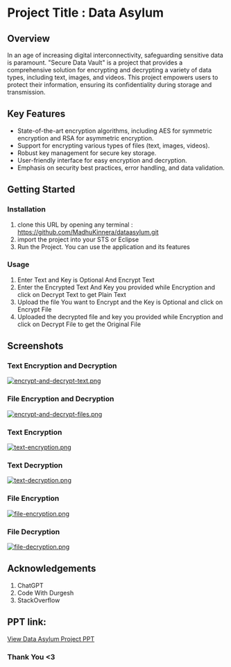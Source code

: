 # Project Title :  Data Asylum

## Overview

In an age of increasing digital interconnectivity, safeguarding sensitive data is paramount. "Secure Data Vault" is a project that provides a comprehensive solution for encrypting and decrypting a variety of data types, including text, images, and videos. This project empowers users to protect their information, ensuring its confidentiality during storage and transmission.

## Key Features

- State-of-the-art encryption algorithms, including AES for symmetric encryption and RSA for asymmetric encryption.
- Support for encrypting various types of files (text, images, videos).
- Robust key management for secure key storage.
- User-friendly interface for easy encryption and decryption.
- Emphasis on security best practices, error handling, and data validation.

## Getting Started

### Installation

1. clone this URL by opening any terminal : https://github.com/MadhuKinnera/dataasylum.git
2. import the project into your STS or Eclipse
3. Run the Project. You can use the application and its features

### Usage

1. Enter Text and Key is Optional And Encrypt Text
2. Enter the Encrypted Text And Key you provided while Encryption and click on Decrypt Text to get Plain Text
3. Upload the file You want to Encrypt and the Key is Optional and click on Encrypt File
4. Uploaded the decrypted file and key you provided while Encryption and click on Decrypt File to get the Original File

## Screenshots
### Text Encryption and Decryption
[![encrypt-and-decrypt-text.png](https://i.postimg.cc/85dQwkYs/encrypt-and-decrypt-text.png)](https://postimg.cc/wyBGjzgd)
### File Encryption and Decryption
[![encrypt-and-decrypt-files.png](https://i.postimg.cc/t4brttjd/encrypt-and-decrypt-files.png)](https://postimg.cc/1fWcyF44)

### Text Encryption
[![text-encryption.png](https://i.postimg.cc/bwdRR65t/text-encryption.png)](https://postimg.cc/RW5fST4S)

### Text Decryption
[![text-decryption.png](https://i.postimg.cc/fyZKjM4z/text-decryption.png)](https://postimg.cc/xJxM9DTh)

### File Encryption
[![file-encryption.png](https://i.postimg.cc/TYt9g8tx/file-encryption.png)](https://postimg.cc/ppnzMSNc)

### File  Decryption
[![file-decryption.png](https://i.postimg.cc/VNrDz7B8/file-decryption.png)](https://postimg.cc/d7F8BjxH)



## Acknowledgements

1. ChatGPT
2. Code With Durgesh
3. StackOverflow

## PPT link: 
<a href="https://docs.google.com/presentation/d/1HTQhsVS6KnEmSMwR3fWXoqfflC_zJjX32NRb-uwWADE/edit?usp=sharing"> View Data Asylum Project PPT </a>
<h3>Thank You <3 </h3>
